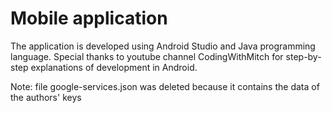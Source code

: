 # Mobile application

The application is developed using Android Studio and Java programming language. Special thanks to youtube channel CodingWithMitch for step-by-step explanations of development in Android.

Note: file google-services.json was deleted because it contains the data of the authors' keys
